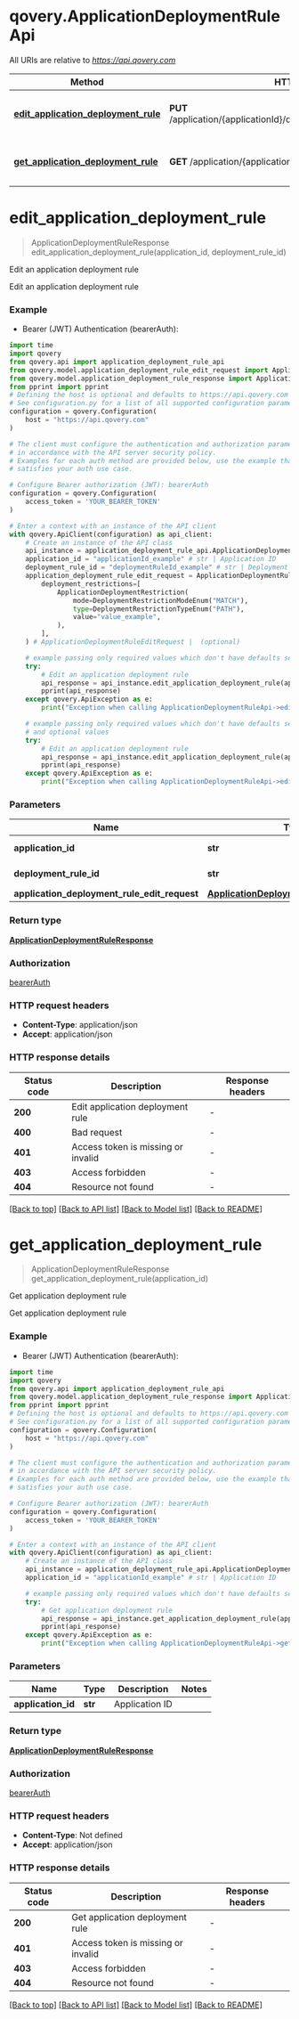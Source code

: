 # qovery.ApplicationDeploymentRuleApi

All URIs are relative to *https://api.qovery.com*

Method | HTTP request | Description
------------- | ------------- | -------------
[**edit_application_deployment_rule**](ApplicationDeploymentRuleApi.md#edit_application_deployment_rule) | **PUT** /application/{applicationId}/deploymentRule/{deploymentRuleId} | Edit an application deployment rule
[**get_application_deployment_rule**](ApplicationDeploymentRuleApi.md#get_application_deployment_rule) | **GET** /application/{applicationId}/deploymentRule | Get application deployment rule


# **edit_application_deployment_rule**
> ApplicationDeploymentRuleResponse edit_application_deployment_rule(application_id, deployment_rule_id)

Edit an application deployment rule

Edit an application deployment rule

### Example

* Bearer (JWT) Authentication (bearerAuth):

```python
import time
import qovery
from qovery.api import application_deployment_rule_api
from qovery.model.application_deployment_rule_edit_request import ApplicationDeploymentRuleEditRequest
from qovery.model.application_deployment_rule_response import ApplicationDeploymentRuleResponse
from pprint import pprint
# Defining the host is optional and defaults to https://api.qovery.com
# See configuration.py for a list of all supported configuration parameters.
configuration = qovery.Configuration(
    host = "https://api.qovery.com"
)

# The client must configure the authentication and authorization parameters
# in accordance with the API server security policy.
# Examples for each auth method are provided below, use the example that
# satisfies your auth use case.

# Configure Bearer authorization (JWT): bearerAuth
configuration = qovery.Configuration(
    access_token = 'YOUR_BEARER_TOKEN'
)

# Enter a context with an instance of the API client
with qovery.ApiClient(configuration) as api_client:
    # Create an instance of the API class
    api_instance = application_deployment_rule_api.ApplicationDeploymentRuleApi(api_client)
    application_id = "applicationId_example" # str | Application ID
    deployment_rule_id = "deploymentRuleId_example" # str | Deployment Rule ID
    application_deployment_rule_edit_request = ApplicationDeploymentRuleEditRequest(
        deployment_restrictions=[
            ApplicationDeploymentRestriction(
                mode=DeploymentRestrictionModeEnum("MATCH"),
                type=DeploymentRestrictionTypeEnum("PATH"),
                value="value_example",
            ),
        ],
    ) # ApplicationDeploymentRuleEditRequest |  (optional)

    # example passing only required values which don't have defaults set
    try:
        # Edit an application deployment rule
        api_response = api_instance.edit_application_deployment_rule(application_id, deployment_rule_id)
        pprint(api_response)
    except qovery.ApiException as e:
        print("Exception when calling ApplicationDeploymentRuleApi->edit_application_deployment_rule: %s\n" % e)

    # example passing only required values which don't have defaults set
    # and optional values
    try:
        # Edit an application deployment rule
        api_response = api_instance.edit_application_deployment_rule(application_id, deployment_rule_id, application_deployment_rule_edit_request=application_deployment_rule_edit_request)
        pprint(api_response)
    except qovery.ApiException as e:
        print("Exception when calling ApplicationDeploymentRuleApi->edit_application_deployment_rule: %s\n" % e)
```


### Parameters

Name | Type | Description  | Notes
------------- | ------------- | ------------- | -------------
 **application_id** | **str**| Application ID |
 **deployment_rule_id** | **str**| Deployment Rule ID |
 **application_deployment_rule_edit_request** | [**ApplicationDeploymentRuleEditRequest**](ApplicationDeploymentRuleEditRequest.md)|  | [optional]

### Return type

[**ApplicationDeploymentRuleResponse**](ApplicationDeploymentRuleResponse.md)

### Authorization

[bearerAuth](../README.md#bearerAuth)

### HTTP request headers

 - **Content-Type**: application/json
 - **Accept**: application/json


### HTTP response details

| Status code | Description | Response headers |
|-------------|-------------|------------------|
**200** | Edit application deployment rule |  -  |
**400** | Bad request |  -  |
**401** | Access token is missing or invalid |  -  |
**403** | Access forbidden |  -  |
**404** | Resource not found |  -  |

[[Back to top]](#) [[Back to API list]](../README.md#documentation-for-api-endpoints) [[Back to Model list]](../README.md#documentation-for-models) [[Back to README]](../README.md)

# **get_application_deployment_rule**
> ApplicationDeploymentRuleResponse get_application_deployment_rule(application_id)

Get application deployment rule

Get application deployment rule

### Example

* Bearer (JWT) Authentication (bearerAuth):

```python
import time
import qovery
from qovery.api import application_deployment_rule_api
from qovery.model.application_deployment_rule_response import ApplicationDeploymentRuleResponse
from pprint import pprint
# Defining the host is optional and defaults to https://api.qovery.com
# See configuration.py for a list of all supported configuration parameters.
configuration = qovery.Configuration(
    host = "https://api.qovery.com"
)

# The client must configure the authentication and authorization parameters
# in accordance with the API server security policy.
# Examples for each auth method are provided below, use the example that
# satisfies your auth use case.

# Configure Bearer authorization (JWT): bearerAuth
configuration = qovery.Configuration(
    access_token = 'YOUR_BEARER_TOKEN'
)

# Enter a context with an instance of the API client
with qovery.ApiClient(configuration) as api_client:
    # Create an instance of the API class
    api_instance = application_deployment_rule_api.ApplicationDeploymentRuleApi(api_client)
    application_id = "applicationId_example" # str | Application ID

    # example passing only required values which don't have defaults set
    try:
        # Get application deployment rule
        api_response = api_instance.get_application_deployment_rule(application_id)
        pprint(api_response)
    except qovery.ApiException as e:
        print("Exception when calling ApplicationDeploymentRuleApi->get_application_deployment_rule: %s\n" % e)
```


### Parameters

Name | Type | Description  | Notes
------------- | ------------- | ------------- | -------------
 **application_id** | **str**| Application ID |

### Return type

[**ApplicationDeploymentRuleResponse**](ApplicationDeploymentRuleResponse.md)

### Authorization

[bearerAuth](../README.md#bearerAuth)

### HTTP request headers

 - **Content-Type**: Not defined
 - **Accept**: application/json


### HTTP response details

| Status code | Description | Response headers |
|-------------|-------------|------------------|
**200** | Get application deployment rule |  -  |
**401** | Access token is missing or invalid |  -  |
**403** | Access forbidden |  -  |
**404** | Resource not found |  -  |

[[Back to top]](#) [[Back to API list]](../README.md#documentation-for-api-endpoints) [[Back to Model list]](../README.md#documentation-for-models) [[Back to README]](../README.md)

